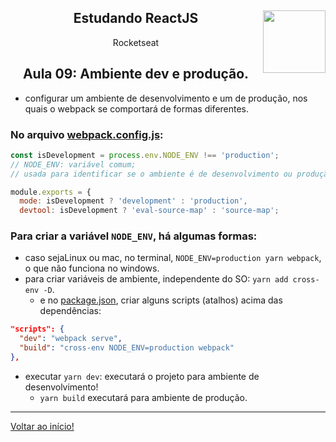 <div align="center">
<a href="https://github.com/monicaquintal" target="_blank"><img align="right" height="100" src="https://cdn.jsdelivr.net/gh/devicons/devicon/icons/react/react-original.svg" /></a>
<h2>Estudando ReactJS</h2>
<p>Rocketseat</p>
</div>

<div align="center">
<h2>Aula 09: Ambiente dev e produção.</h2>
</div>

- configurar um ambiente de desenvolvimento e um de produção, nos quais o webpack se comportará de formas diferentes.


### No arquivo [webpack.config.js](../reactjs/01-github-explorer/webpack.config.js):

~~~javascript
const isDevelopment = process.env.NODE_ENV !== 'production';
// NODE_ENV: variável comum;
// usada para identificar se o ambiente é de desenvolvimento ou produção.

module.exports = {
  mode: isDevelopment ? 'development' : 'production',
  devtool: isDevelopment ? 'eval-source-map' : 'source-map';
~~~

### Para criar a variável `NODE_ENV`, há algumas formas:
- caso sejaLinux ou mac, no terminal, `NODE_ENV=production yarn webpack`, o que não funciona no windows.
- para criar variáveis de ambiente, independente do SO: `yarn add cross-env -D`.
  - e no [package.json](../reactjs/01-github-explorer/package.json), criar alguns scripts (atalhos) acima das dependências:

~~~json
"scripts": {
  "dev": "webpack serve",
  "build": "cross-env NODE_ENV=production webpack"
},
~~~

- executar `yarn dev`: executará o projeto para ambiente de desenvolvimento!
  - `yarn build` executará para ambiente de produção.

---

[Voltar ao início!](https://github.com/monicaquintal/estudandoReact/)